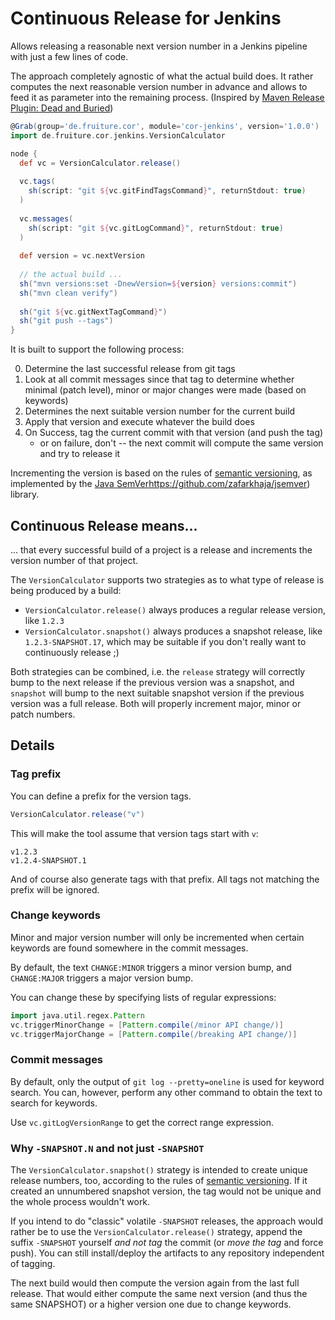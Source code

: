 # Continuous Release for Jenkins

Allows releasing a reasonable next version number in a
 Jenkins pipeline with just a few lines of code.

The approach completely agnostic of what the actual build does.
It rather computes the next reasonable version number in advance and allows to feed it as parameter
into the remaining process. (Inspired by [Maven Release Plugin: Dead and Buried](https://axelfontaine.com/blog/dead-burried.html))
 
```groovy
@Grab(group='de.fruiture.cor', module='cor-jenkins', version='1.0.0')
import de.fruiture.cor.jenkins.VersionCalculator

node {
  def vc = VersionCalculator.release()
   
  vc.tags(
    sh(script: "git ${vc.gitFindTagsCommand}", returnStdout: true)
  )
  
  vc.messages(
    sh(script: "git ${vc.gitLogCommand}", returnStdout: true)
  )
  
  def version = vc.nextVersion
  
  // the actual build ...
  sh("mvn versions:set -DnewVersion=${version} versions:commit")
  sh("mvn clean verify")
  
  sh("git ${vc.gitNextTagCommand}")
  sh("git push --tags")
}
```

It is built to support the following process:

0. Determine the last successful release from git tags
0. Look at all commit messages since that tag to determine whether
    minimal (patch level), minor or major changes were made (based on keywords)
0. Determines the next suitable version number for the current build
0. Apply that version and execute whatever the build does
0. On Success, tag the current commit with that version (and push the tag)
    * or on failure, don't -- the next commit will compute the same version and try to release it

Incrementing the version is based on the rules of [semantic versioning](https://semver.org/),
as implemented by the [Java SemVer]()https://github.com/zafarkhaja/jsemver) library.

## Continuous Release means...

... that every successful build of a project is a release and increments
the version number of that project.

The `VersionCalculator` supports two strategies as to what type of release
is being produced by a build:

* `VersionCalculator.release()` always produces a regular release version, like `1.2.3`
* `VersionCalculator.snapshot()` always produces a snapshot release, like `1.2.3-SNAPSHOT.17`, which may
  be suitable if you don't really want to continuously release ;)

Both strategies can be combined, i.e. the `release` strategy will
correctly bump to the next release if the previous version was a snapshot,
and `snapshot` will bump to the next suitable snapshot version
if the previous version was a full release.
Both will properly increment major, minor or patch numbers.

## Details

### Tag prefix

You can define a prefix for the version tags.

```groovy
VersionCalculator.release("v")
```

This will make the tool assume that version tags start with `v`:

    v1.2.3
    v1.2.4-SNAPSHOT.1

And of course also generate tags with that prefix. All tags not matching
the prefix will be ignored.

### Change keywords

Minor and major version number will only be incremented when certain
keywords are found somewhere in the commit messages.

By default, the text `CHANGE:MINOR` triggers a minor version bump, and
`CHANGE:MAJOR` triggers a major version bump.

You can change these by specifying lists of regular expressions:

```groovy
import java.util.regex.Pattern
vc.triggerMinorChange = [Pattern.compile(/minor API change/)]
vc.triggerMajorChange = [Pattern.compile(/breaking API change/)]
```

### Commit messages

By default, only the output of `git log --pretty=oneline` is used for keyword search.
You can, however, perform any other command to obtain the text to search for keywords.

Use `vc.gitLogVersionRange` to get the correct range expression.

### Why `-SNAPSHOT.N` and not just `-SNAPSHOT`

The `VersionCalculator.snapshot()` strategy is intended to create unique release
numbers, too, according to the rules of [semantic versioning](https://semver.org/).
If it created an unnumbered snapshot version, the tag would not be unique and the whole
process wouldn't work.

If you intend to do "classic" volatile `-SNAPSHOT` releases, the approach would
rather be to use the `VersionCalculator.release()` strategy, append the suffix `-SNAPSHOT`
yourself _and not tag_ the commit (or _move the tag_ and force push).
You can still install/deploy the artifacts to any repository independent of tagging.

The next build would then compute the version again from the last full release.
That would either compute the same next version (and thus the same SNAPSHOT)
 or a higher version one due to change keywords.